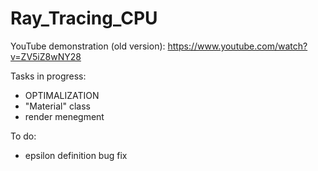 # Ray_Tracing_CPU

YouTube demonstration (old version):
https://www.youtube.com/watch?v=ZV5iZ8wNY28

Tasks in progress:
- OPTIMALIZATION
- "Material" class
- render menegment

To do:
- epsilon definition bug fix